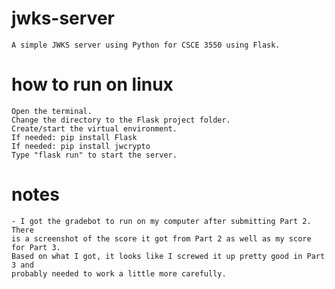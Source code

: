 # jwks-server
    A simple JWKS server using Python for CSCE 3550 using Flask.

# how to run on linux
    Open the terminal.
    Change the directory to the Flask project folder.
    Create/start the virtual environment.
    If needed: pip install Flask
    If needed: pip install jwcrypto
    Type "flask run" to start the server.

# notes
    - I got the gradebot to run on my computer after submitting Part 2. There
    is a screenshot of the score it got from Part 2 as well as my score for Part 3.
    Based on what I got, it looks like I screwed it up pretty good in Part 3 and
    probably needed to work a little more carefully.

